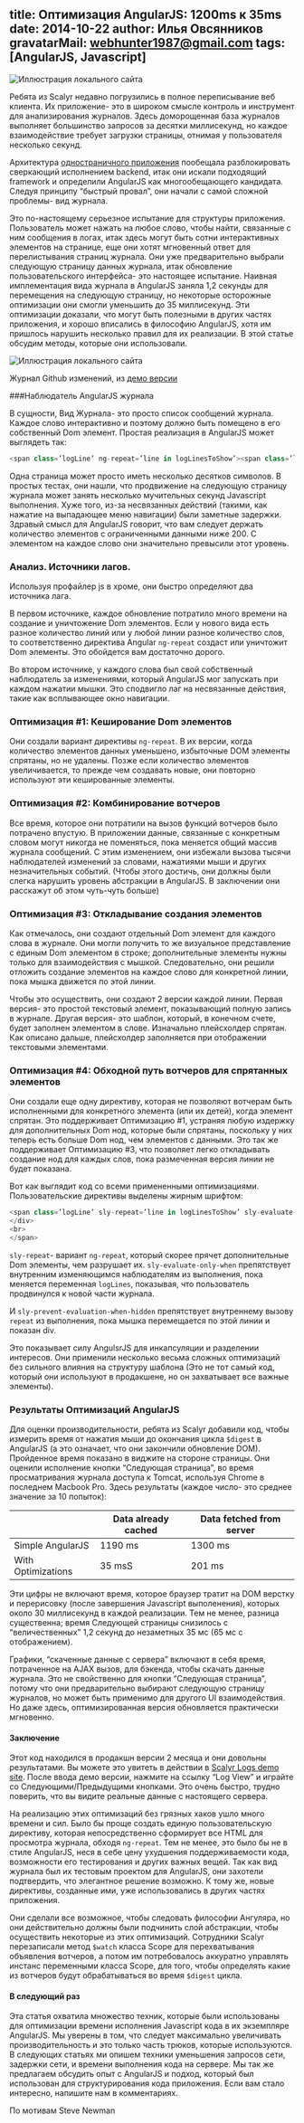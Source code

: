 title: Оптимизация AngularJS: 1200ms к 35ms
date: 2014-10-22
author: Илья Овсянников
gravatarMail: webhunter1987@gmail.com
tags: [AngularJS, Javascript]
---

![Иллюстрация локального сайта](/blog/images/Optimizing.png)

Ребята из Scalyr недавно погрузились в полное переписывание веб клиента. Их приложение- это в широком смысле контроль и инструмент для анализирования журналов. Здесь доморощенная база журналов выполняет большинство запросов за десятки миллисекунд, но каждое взаимодействие требует загрузки страницы, отнимая у пользователя несколько секунд.
<!-- more -->

Архитектура [одностраничного приложения](http://en.wikipedia.org/wiki/Single-page_application) пообещала разблокировать сверкающий исполнением backend, итак они искали подходящий framework и определили AngularJS как многообещающего кандидата. Следуя принципу “быстрый провал”, они начали с самой сложной проблемы- вид журнала.

Это по-настоящему серьезное испытание для структуры приложения. Пользователь может нажать на любое слово, чтобы найти, связанные с ним сообщения в логах, итак здесь могут быть сотни интерактивных элементов на странице, еще они хотят мгновенный ответ для перелистывания страниц журнала. Они уже предварительно выбрали следующую страницу данных журнала, итак обновление пользовательского интерфейса- это настоящее испытание. Наивная имплементация вида журнала в AngularJS заняла 1,2 секунды для перемещения на следующую страницу, но некоторые осторожные оптимизации они смогли уменьшить до 35 миллисекунд. Эти оптимизации доказали, что могут быть полезными в других частях приложения, и хорошо вписались в философию AngularJS, хотя им пришлось нарушить несколько правил для их реализации. В этой статье обсудим методы, которые они использовали.

![Иллюстрация локального сайта](/blog/images/log-view.png)

Журнал Github изменений, из [демо версии](https://www.scalyr.com/logStart)

###Наблюдатель AngularJS журнала

В сущности, Вид Журнала- это просто список сообщений журнала. Каждое слово интерактивно и поэтому должно быть помещено в его собственный Dom элемент. Простая реализация в AngularJS может выглядеть так:

```js
<span class=’logLine’ ng-repeat=’line in logLinesToShow’><span class=’logToken’ ng-repeat=’token in line’>{ {token | formatToken} } </span><br></span>
```
Одна страница может просто иметь несколько десятков символов. В простых тестах, они нашли, что продвижение на следующую страницу журнала может занять несколько мучительных секунд Javascript выполнения. Хуже того, из-за несвязанных действий (такими, как нажатие на выпадающее меню навигации) были заметные задержки. Здравый смысл для AngularJS говорит, что вам следует держать количество элементов с ограниченными данными ниже 200. С элементом на каждое слово они значительно превысили этот уровень.

### Анализ. Источники лагов.

Используя профайлер js в хроме, они быстро определяют два источника лага. 

В первом источнике, каждое обновление потратило много времени на создание и уничтожение Dom элементов. Если у нового вида есть разное количество линий или у любой линии разное количество слов, то соответственно директива Angular `ng-repeat` создаст или уничтожит Dom элементы. Это обойдется вам достаточно дорого.

Во втором источнике, у каждого слова был свой собственный наблюдатель за изменениями, который AngularJS мог запускать при каждом нажатии мышки. Это сподвигло лаг на несвязанные действия, такие как всплывающее окно навигации.

### Оптимизация #1: Кеширование Dom элементов

Они создали вариант директивы `ng-repeat`. В их версии, когда количество элементов данных уменьшено, избыточные DOM элементы спрятаны, но не удалены. Позже если количество элементов увеличивается, то прежде чем создавать новые, они повторно используют эти кешированные элементы.

### Оптимизация #2: Комбинирование вотчеров

Все время, которое они потратили на вызов функций вотчеров было потрачено впустую. В приложении данные, связанные с конкретным словом могут никогда не поменяться, пока меняется общий массив журнала сообщений. С этим изменением, они избежали вызова тысячи наблюдателей изменений за словами, нажатиями мыши и других незначительных событий. (Чтобы этого достичь, они должны были слегка нарушить уровень абстракции в AngularJS. В заключении они расскажут об этом чуть-чуть больше)

### Оптимизация #3: Откладывание создания элементов

Как отмечалось, они создают отдельный Dom элемент для каждого слова в журнале. Они могли получить то же визуальное представление с единым Dom элементом в строке; дополнительные элементы нужны только для взаимодействия с мышкой. Следовательно, они решили отложить создание элементов на каждое слово для конкретной линии, пока мышка движется по этой линии.

Чтобы это осуществить, они создают 2 версии каждой линии. Первая версия- это простой текстовый элемент, показывающий полную запись в журнале. Другая версия- это шаблон, который, в конечном счете, будет заполнен элементом в слове. Изначально плейсхолдер спрятан. Как описано дальше, плейсхолдер заполняется при отображении текстовыми элементами.

### Оптимизация #4: Обходной путь вотчеров для спрятанных элементов

Они создали еще одну директиву, которая не позволяют вотчерам быть исполненными для конкретного элемента (или их детей), когда элемент спрятан. Это поддерживает Оптимизацию #1, устраняя любую издержку для дополнительных Dom нод, которые были спрятаны, поскольку у них теперь есть больше Dom нод, чем элементов с данными. Это так же поддерживает Оптимизацию #3, что позволяет легко откладывать создание нод для каждых слов, пока размеченная версия линии не будет показана.

Вот как выглядит код со всеми примененными оптимизациями. Пользовательские директивы выделены жирным шрифтом:

```js
<span class=’logLine’ sly-repeat=’line in logLinesToShow’ sly-evaluate-only-when=’logLines’><div ng-mouseenter=”mouseHasEntered = true”><span ng-show=’!mouseHasEntered’>{ {logLine | formatLine } } </span><div ng-show=’mouseHasEntered’ sly-prevent-evaluation-when-hidden><span class=’logToken’ sly-repeat=’tokens in line’>{ {token | formatToken } }</span></div>
</div>
<br>
</span>
```

`sly-repeat`- вариант `ng-repeat`, который скорее прячет дополнительные Dom элементы, чем разрушает их. 
`sly-evaluate-only-when` препятствует внутренним изменяющимся наблюдателям из выполнения, пока меняется переменная `logLines`, показывая, что пользователь продвинулся к новой части журнала. 

И `sly-prevent-evaluation-when-hidden` препятствует внутреннему вызову `repeat` из выполнения, пока мышка перемещается по этой линии и показан div.

Это показывает силу AngulsrJS для инкапсуляции и разделении интересов. Они применили несколько весьма сложных оптимизаций без сильного влияния на структуру шаблона (Это не тот самый код, который они используют в продакшене, но он захватывает все важные элементы).

### Результаты Оптимизаций AngularJS

Для оценки производительности, ребята из Scalyr добавили код, чтобы измерить время от нажатия мыши до окончания цикла `$digest` в AngularJS (а это означает, что они закончили обновление DOM). Пройденное время показано в виджите на стороне страницы. Они оценили исполнение кнопки “Следующая страница”, во время просматривания журнала доступа к Tomcat, используя Chrome в последнем Macbook Pro. Здесь результаты (каждое число- это среднее значение за 10 попыток):

<table>
	<thead>
		<tr>
		   <th>&nbsp;</th>
		   <th>Data already cached</th>
		   <th>Data fetched from server</th>
		</tr>
	</thead>
	<tbody>
		<tr>
		   <td>Simple AngularJS</td>
		   <td>1190 ms</td>
		   <td>1300 ms</td>
		</tr>
		<tr>
		   <td>With Optimizations</td>
		   <td>35 msS</td>
		   <td>201 ms</td>
		</tr>
	</tbody>
</table>

Эти цифры не включают время, которое браузер тратит на DOM верстку и перерисовку (после завершения Javascript выполенения), которых около 30 миллисекунд в каждой реализации. Тем не менее, разница существенна; время Следующей страницы снизилось с “величественных” 1,2 секунд до незаметных 35 мс (65 мс с отображением).

Графики,  “скаченные данные с сервера” включают в себя время, потраченное на AJAX вызов, для бэкенда, чтобы скачать данные журнала. Это не свойственно для кнопки “Следующая страница”, потому что они предварительно выбирают следующую страницу журналов, но может быть применимо для другого UI взаимодействия. Но даже здесь, оптимизированная версия обновляется практически мгновенно.

#### Заключение

Этот код находился в продакшн версии 2 месяца и они довольны результатами. Вы можете это увитеть в действии в [Scalyr Logs demo site](https://www.scalyr.com/logStart). После ввода демо версии, нажмите на ссылку “Log View” и играйте со Следующими/Предыдущими кнопками. Это очень быстро, трудно поверить, что вы видите реальные данные с настоящего сервера.

На реализацию этих оптимизаций без грязных хаков ушло много времени и сил. Было бы проще создать единую пользовательскую директиву, которая непосредственно сформирует все HTML для просмотра журнала, обходя `ng-repeat`. Тем не менее, это было бы не в стиле AngularJS, неся в себе цену ухудшения поддерживаемости кода, возможности его тестирования и других важных вещей. Так как вид журнала был их тестовым проектом для AngularJS, они захотели подтвердить, что элегантное решение возможно. К тому же, новые директивы, созданные ими, уже использовались в других частях приложения.

Они сделали все возможное, чтобы следовать философии Ангуляра, но они действительно должны были подчинить слой абстракции, чтобы осуществить некоторые из этих оптимизаций. Сотрудники Scalyr перезаписали метод `$watch` класса Scope для перехватывания объявления вотчеров, а потом им потребовалось аккуратно управлять инстанс переменными класса Scope, для того, чтобы определять какие из вотчеров будут обрабатываться во время `$digest` цикла.

#### В следующий раз
 
Эта статья охватила множество техник, которые были использованы для оптимизации времени исполнения Javascript кода в их экземпляре AngularJS. Мы уверены в том, что следует максимально увеличивать производительность и это только часть трюков, которые используются. В следующих статьях ми опишем техники уменьшения запросов сети, задержки сети, и времени выполнения кода на сервере. Мы так же предлагаем обсудить опыт с AngularJS и подход, который был использован для структурирования кода приложения. Если вам стало интересно, напишите нам в комментариях.

По мотивам Steve Newman

